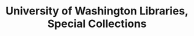 ---
layout: repo
title: "University of Washington Libraries, Special Collections"
id: 25672
permalink: repos/25672/
---